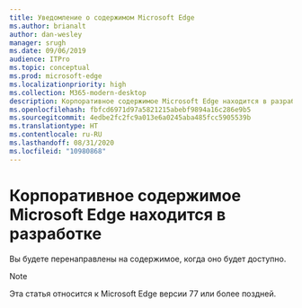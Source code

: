 ```yaml
---
title: Уведомление о содержимом Microsoft Edge
ms.author: brianalt
author: dan-wesley
manager: srugh
ms.date: 09/06/2019
audience: ITPro
ms.topic: conceptual
ms.prod: microsoft-edge
ms.localizationpriority: high
ms.collection: M365-modern-desktop
description: Корпоративное содержимое Microsoft Edge находится в разработке
ms.openlocfilehash: fbfcd6971d97a5821215abebf9894a16c286e9b5
ms.sourcegitcommit: 4edbe2fc2fc9a013e6a0245aba485fcc5905539b
ms.translationtype: HT
ms.contentlocale: ru-RU
ms.lasthandoff: 08/31/2020
ms.locfileid: "10980868"
---
```

# Корпоративное содержимое Microsoft Edge находится в разработке

Вы будете перенаправлены на содержимое, когда оно будет доступно.

> [!NOTE]
> Эта статья относится к Microsoft Edge версии 77 или более поздней.
